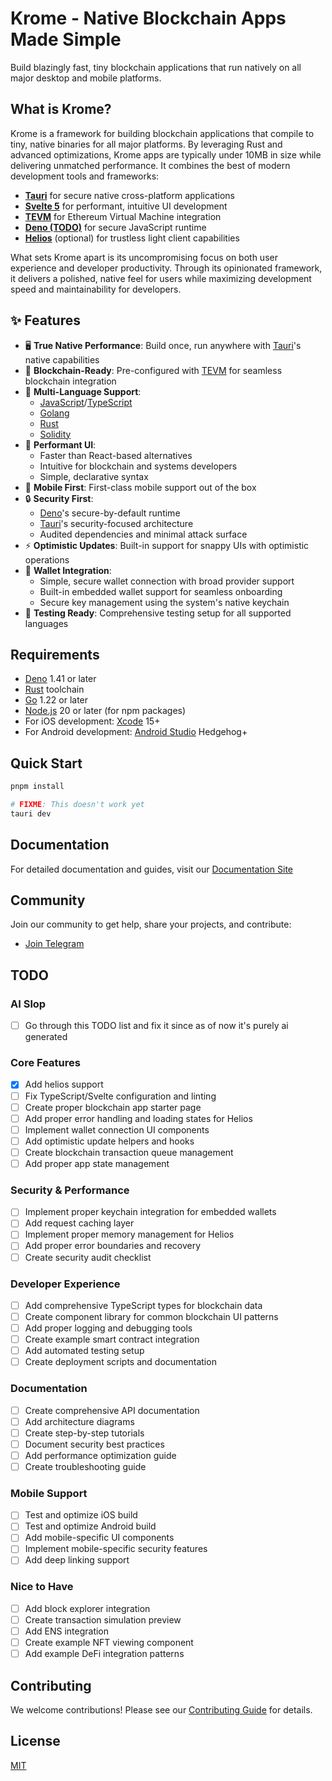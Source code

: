 # Krome - Native Blockchain Apps Made Simple

Build blazingly fast, tiny blockchain applications that run natively on all major desktop and mobile platforms.

## What is Krome?

Krome is a framework for building blockchain applications that compile to tiny, native binaries for all major platforms. By leveraging Rust and advanced optimizations, Krome apps are typically under 10MB in size while delivering unmatched performance. It combines the best of modern development tools and frameworks:

- **[Tauri](https://tauri.app)** for secure native cross-platform applications
- **[Svelte 5](https://svelte.dev)** for performant, intuitive UI development
- **[TEVM](https://tevm.sh)** for Ethereum Virtual Machine integration
- **[Deno (TODO)](https://deno.land)** for secure JavaScript runtime
- **[Helios](https://github.com/a16z/helios)** (optional) for trustless light client capabilities

What sets Krome apart is its uncompromising focus on both user experience and developer productivity. Through its opinionated framework, it delivers a polished, native feel for users while maximizing development speed and maintainability for developers.

## ✨ Features

- 🖥️ **True Native Performance**: Build once, run anywhere with [Tauri](https://tauri.app)'s native capabilities
- 🔗 **Blockchain-Ready**: Pre-configured with [TEVM](https://tevm.sh) for seamless blockchain integration
- 🔄 **Multi-Language Support**: 
  - [JavaScript](https://developer.mozilla.org/en-US/docs/Web/JavaScript)/[TypeScript](https://www.typescriptlang.org)
  - [Golang](https://go.dev)
  - [Rust](https://www.rust-lang.org)
  - [Solidity](https://soliditylang.org)
- 🎨 **Performant UI**: 
  - Faster than React-based alternatives
  - Intuitive for blockchain and systems developers
  - Simple, declarative syntax
- 📱 **Mobile First**: First-class mobile support out of the box
- 🔒 **Security First**: 
  - [Deno](https://deno.land)'s secure-by-default runtime
  - [Tauri](https://tauri.app/v1/guides/security/security)'s security-focused architecture
  - Audited dependencies and minimal attack surface
- ⚡ **Optimistic Updates**: Built-in support for snappy UIs with optimistic operations
- 👛 **Wallet Integration**: 
  - Simple, secure wallet connection with broad provider support
  - Built-in embedded wallet support for seamless onboarding
  - Secure key management using the system's native keychain
- 🧪 **Testing Ready**: Comprehensive testing setup for all supported languages

## Requirements

- [Deno](https://deno.land/manual/getting_started/installation) 1.41 or later
- [Rust](https://www.rust-lang.org/tools/install) toolchain
- [Go](https://go.dev/doc/install) 1.22 or later
- [Node.js](https://nodejs.org) 20 or later (for npm packages)
- For iOS development: [Xcode](https://developer.apple.com/xcode/) 15+
- For Android development: [Android Studio](https://developer.android.com/studio) Hedgehog+

## Quick Start

```bash
pnpm install

# FIXME: This doesn't work yet
tauri dev
```

## Documentation

For detailed documentation and guides, visit our [Documentation Site](https://docs.krome.dev)

## Community

Join our community to get help, share your projects, and contribute:

- [Join Telegram](https://t.me/kromehq)

## TODO

### AI Slop
- [ ] Go through this TODO list and fix it since as of now it's purely ai generated

### Core Features
- [x] Add helios support
- [ ] Fix TypeScript/Svelte configuration and linting
- [ ] Create proper blockchain app starter page
- [ ] Add proper error handling and loading states for Helios
- [ ] Implement wallet connection UI components
- [ ] Add optimistic update helpers and hooks
- [ ] Create blockchain transaction queue management
- [ ] Add proper app state management

### Security & Performance
- [ ] Implement proper keychain integration for embedded wallets
- [ ] Add request caching layer
- [ ] Implement proper memory management for Helios
- [ ] Add proper error boundaries and recovery
- [ ] Create security audit checklist

### Developer Experience
- [ ] Add comprehensive TypeScript types for blockchain data
- [ ] Create component library for common blockchain UI patterns
- [ ] Add proper logging and debugging tools
- [ ] Create example smart contract integration
- [ ] Add automated testing setup
- [ ] Create deployment scripts and documentation

### Documentation
- [ ] Create comprehensive API documentation
- [ ] Add architecture diagrams
- [ ] Create step-by-step tutorials
- [ ] Document security best practices
- [ ] Add performance optimization guide
- [ ] Create troubleshooting guide

### Mobile Support
- [ ] Test and optimize iOS build
- [ ] Test and optimize Android build
- [ ] Add mobile-specific UI components
- [ ] Implement mobile-specific security features
- [ ] Add deep linking support

### Nice to Have
- [ ] Add block explorer integration
- [ ] Create transaction simulation preview
- [ ] Add ENS integration
- [ ] Create example NFT viewing component
- [ ] Add example DeFi integration patterns

## Contributing

We welcome contributions! Please see our [Contributing Guide](CONTRIBUTING.md) for details.

## License

[MIT](LICENSE)

